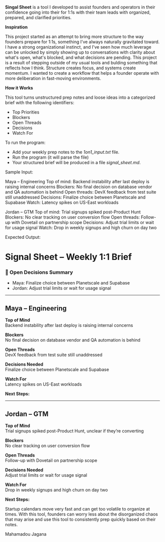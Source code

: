 **Singal Sheet** is a tool I developed to assist founders and operators in their confidence going into their for 1:1s with their team leads with organized, prepared, and clarified priorities.

**Inspiration**

This project started as an attempt to bring more structure to the way founders prepare for 1:1s, something I've always naturally gravitated toward. I have a strong organizational instinct, and I've seen how much leverage can be unlocked by simply showing up to conversations with clarity about what's open, what's blocked, and what decisions are pending.
This project is a result of stepping outside of my usual tools and bulding something that reflects how I think. Structure creates focus, and systems create momentum. I wanted to create a workflow that helps a founder operate with more deliberation in fast-moving environments. 

**How it Works**

This tool turns unstructured prep notes and loose ideas into a categorized brief with the following identifiers:

- Top Priorities
- Blockers
- Open Threads
- Decisions
- Watch For

To run the program:

- Add your weekly prep notes to the *1on1_input.txt* file.
- Run the program (it will parse the file)
- Your structured brief will be produced in a file *signal_sheet.md*.

Sample Input:

Maya – Engineering
Top of mind: Backend instability after last deploy is raising internal concerns
Blockers: No final decision on database vendor and QA automation is behind
Open threads: DevX feedback from test suite still unaddressed
Decisions: Finalize choice between Planetscale and Supabase
Watch: Latency spikes on US-East workloads

Jordan – GTM
Top of mind: Trial signups spiked post-Product Hunt
Blockers: No clear tracking on user conversion flow
Open threads: Follow-up with Dovetail on partnership scope
Decisions: Adjust trial limits or wait for usage signal
Watch: Drop in weekly signups and high churn on day two

Expected Output:
# Signal Sheet – Weekly 1:1 Brief

### 🔔 Open Decisions Summary
- Maya: Finalize choice between Planetscale and Supabase
- Jordan: Adjust trial limits or wait for usage signal

---------------------------------------------------------

## Maya – Engineering
**Top of Mind**  
Backend instability after last deploy is raising internal concerns

**Blockers**  
No final decision on database vendor and QA automation is behind

**Open Threads**  
DevX feedback from test suite still unaddressed

**Decisions Needed**  
Finalize choice between Planetscale and Supabase

**Watch For**  
Latency spikes on US-East workloads

**Next Steps:**

---

## Jordan – GTM
**Top of Mind**  
Trial signups spiked post-Product Hunt, unclear if they’re converting

**Blockers**  
No clear tracking on user conversion flow

**Open Threads**  
Follow-up with Dovetail on partnership scope

**Decisions Needed**  
Adjust trial limits or wait for usage signal

**Watch For**  
Drop in weekly signups and high churn on day two

**Next Steps:**

Startup calendars move very fast and can get too volatile to organize at times. With this tool, founders can worry less about the disorganized chaos that may arise and use this tool to consistently prep quickly based on their notes. 

Mahamadou Jagana
